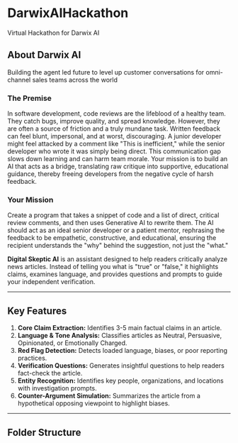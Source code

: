 # DarwixAIHackathon
Virtual Hackathon for Darwix AI

## About Darwix AI
Building the agent led future to level up customer conversations for omni-channel sales teams across the world

### The Premise
In software development, code reviews are the lifeblood of a healthy team. They catch
bugs, improve quality, and spread knowledge. However, they are often a source of
friction and a truly mundane task. Written feedback can feel blunt, impersonal, and at
worst, discouraging. A junior developer might feel attacked by a comment like "This is
inefficient," while the senior developer who wrote it was simply being direct. This
communication gap slows down learning and can harm team morale. Your mission is
to build an AI that acts as a bridge, translating raw critique into supportive,
educational guidance, thereby freeing developers from the negative cycle of harsh
feedback.

### Your Mission
Create a program that takes a snippet of code and a list of direct, critical review
comments, and then uses Generative AI to rewrite them. The AI should act as an ideal
senior developer or a patient mentor, rephrasing the feedback to be empathetic,
constructive, and educational, ensuring the recipient understands the "why" behind
the suggestion, not just the "what."

**Digital Skeptic AI** is an assistant designed to help readers critically analyze news articles. Instead of telling you what is "true" or "false," it highlights claims, examines language, and provides questions and prompts to guide your independent verification.

---

## Key Features

1. **Core Claim Extraction:** Identifies 3-5 main factual claims in an article.
2. **Language & Tone Analysis:** Classifies articles as Neutral, Persuasive, Opinionated, or Emotionally Charged.
3. **Red Flag Detection:** Detects loaded language, biases, or poor reporting practices.
4. **Verification Questions:** Generates insightful questions to help readers fact-check the article.
5. **Entity Recognition:** Identifies key people, organizations, and locations with investigation prompts.
6. **Counter-Argument Simulation:** Summarizes the article from a hypothetical opposing viewpoint to highlight biases.

---

## Folder Structure
